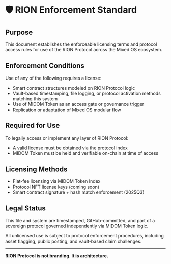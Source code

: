 # 🛡️ RION Enforcement Standard

## Purpose
This document establishes the enforceable licensing terms and protocol access rules for use of the RION Protocol across the Mixed OS ecosystem.

## Enforcement Conditions

Use of any of the following requires a license:
- Smart contract structures modeled on RION Protocol logic
- Vault-based timestamping, file logging, or protocol activation methods matching this system
- Use of MIDOM Token as an access gate or governance trigger
- Replication or adaptation of Mixed OS modular flow

## Required for Use

To legally access or implement any layer of RION Protocol:
- A valid license must be obtained via the protocol index
- MIDOM Token must be held and verifiable on-chain at time of access

## Licensing Methods
- Flat-fee licensing via MIDOM Token Index
- Protocol NFT license keys (coming soon)
- Smart contract signature + hash match enforcement (2025Q3)

## Legal Status
This file and system are timestamped, GitHub-committed, and part of a sovereign protocol governed independently via MIDOM Token logic.

All unlicensed use is subject to protocol enforcement procedures, including asset flagging, public posting, and vault-based claim challenges.

---

**RION Protocol is not branding. It is architecture.**
